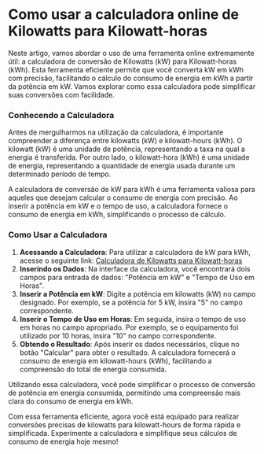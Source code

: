 Como usar a calculadora online de Kilowatts para Kilowatt-horas
===============================================================

Neste artigo, vamos abordar o uso de uma ferramenta online extremamente útil: a calculadora de conversão de Kilowatts (kW) para Kilowatt-horas (kWh). Esta ferramenta eficiente permite que você converta kW em kWh com precisão, facilitando o cálculo do consumo de energia em kWh a partir da potência em kW. Vamos explorar como essa calculadora pode simplificar suas conversões com facilidade.

### Conhecendo a Calculadora

Antes de mergulharmos na utilização da calculadora, é importante compreender a diferença entre kilowatts (kW) e kilowatt-hours (kWh). O kilowatt (kW) é uma unidade de potência, representando a taxa na qual a energia é transferida. Por outro lado, o kilowatt-hora (kWh) é uma unidade de energia, representando a quantidade de energia usada durante um determinado período de tempo.

A calculadora de conversão de kW para kWh é uma ferramenta valiosa para aqueles que desejam calcular o consumo de energia com precisão. Ao inserir a potência em kW e o tempo de uso, a calculadora fornece o consumo de energia em kWh, simplificando o processo de cálculo.

### Como Usar a Calculadora

1. **Acessando a Calculadora**: Para utilizar a calculadora de kW para kWh, acesse o seguinte link: [Calculadora de Kilowatts para Kilowatt-horas](https://www.onlinecalculatorsfree.com/pt/tools/kilowatts-to-kilowatthours-calculator.html)
2. **Inserindo os Dados**: Na interface da calculadora, você encontrará dois campos para entrada de dados: "Potência em kW" e "Tempo de Uso em Horas".
3. **Inserir a Potência em kW**: Digite a potência em kilowatts (kW) no campo designado. Por exemplo, se a potência for 5 kW, insira "5" no campo correspondente.
4. **Inserir o Tempo de Uso em Horas**: Em seguida, insira o tempo de uso em horas no campo apropriado. Por exemplo, se o equipamento foi utilizado por 10 horas, insira "10" no campo correspondente.
5. **Obtendo o Resultado**: Após inserir os dados necessários, clique no botão "Calcular" para obter o resultado. A calculadora fornecerá o consumo de energia em kilowatt-hours (kWh), facilitando a compreensão do total de energia consumida.

Utilizando essa calculadora, você pode simplificar o processo de conversão de potência em energia consumida, permitindo uma compreensão mais clara do consumo de energia em kWh.

Com essa ferramenta eficiente, agora você está equipado para realizar conversões precisas de kilowatts para kilowatt-hours de forma rápida e simplificada. Experimente a calculadora e simplifique seus cálculos de consumo de energia hoje mesmo!